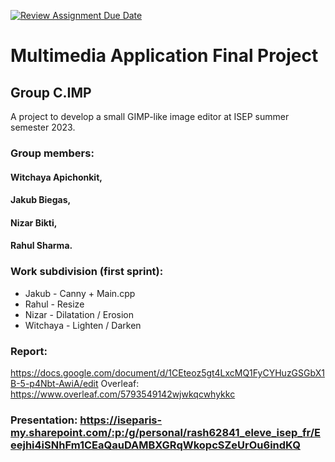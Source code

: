 [![Review Assignment Due Date](https://classroom.github.com/assets/deadline-readme-button-24ddc0f5d75046c5622901739e7c5dd533143b0c8e959d652212380cedb1ea36.svg)](https://classroom.github.com/a/iF5BiZG7)

# Multimedia Application Final Project
## Group C.IMP
A project to develop a small GIMP-like image editor at ISEP summer semester 2023.

### Group members:
#### Witchaya Apichonkit,
#### Jakub Biegas,
#### Nizar Bikti, 
#### Rahul Sharma.


### Work subdivision (first sprint):
* Jakub - Canny + Main.cpp
* Rahul - Resize
* Nizar - Dilatation / Erosion
* Witchaya - Lighten / Darken

### Report: 
https://docs.google.com/document/d/1CEteoz5gt4LxcMQ1FyCYHuzGSGbX1B-5-p4Nbt-AwiA/edit
Overleaf: https://www.overleaf.com/5793549142wjwkqcwhykkc
### Presentation: https://iseparis-my.sharepoint.com/:p:/g/personal/rash62841_eleve_isep_fr/Eeejhi4iSNhFm1CEaQauDAMBXGRqWkopcSZeUrOu6indKQ